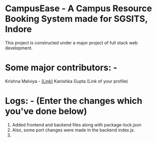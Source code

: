 # CampusEase - A Campus Resource Booking System made for SGSITS, Indore
This project is constructed under a major project of full stack web development.

# Some major contributors: - 
  Krishna Malviya - [(Link)](https://github.com/Krishna0118)
  Kanishka Gupta (Link of your profile)
  
# Logs: - (Enter the changes which you've done below)
  1. Added frontend and backend files along with package-lock.json
  2. Also, some port changes were made in the backend index.js.
  3. 


